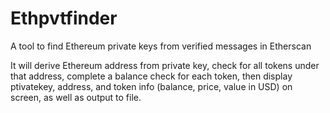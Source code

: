 # Ethpvtfinder
A tool to find Ethereum private keys from verified messages in Etherscan


It will derive Ethereum address from private key, check for all tokens under that address, complete a balance check for each token, then display ptivatekey, address, and token info (balance, price, value in USD) on screen, as well as output to file. 
